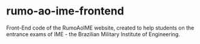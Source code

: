 # rumo-ao-ime-frontend
Front-End code of the RumoAoIME website, created to help students on the entrance exams of IME - the Brazilian Military Institute of Engineering.
